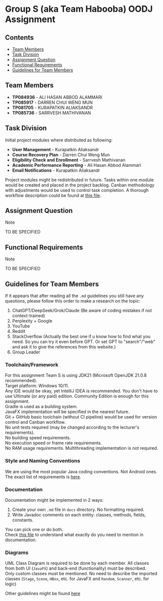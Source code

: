 # Group S (aka Team Habooba) OODJ Assignment

## Contents
- [Team Members](#team-members)
- [Task Division](#task-division)
- [Assignment Question](#assignment-question)
- [Functional Requirements](#functional-requirements)
- [Guidelines for Team Members](#guidelines-for-team-members)


## Team Members
- **TP084936** - ALI HASAN ABBOD ALAMMARI
- **TP085917** - DARREN CHUI WENG MUN
- **TP081705** - KURAPATKIN ALIAKSANDR
- **TP085736** - SARRVESH MATHIVANAN


## Task Division
Initial project modules where distributed as following:
- **User Management** - Kurapatkin Aliaksandr
- **Course Recovery Plan** - Darren Chui Weng Mun
- **Eligibility Check and Enrollment** - Sarrvesh Mathivanan
- **Academic Performance Reporting** - Ali Hasan Abbod Alammari
- **Email Notifications** - Kurapatkin Aliaksandr  

Project modules might be redistributed in future.
Tasks within one module would be created and placed in the project backlog.
Canban methodology with adjustments would be used to control task completion.
A thorough workflow description could be found at [this file](./docs/workflow.md).


## Assignment Question
> [!NOTE]  
> TO BE SPECIFIED


## Functional Requirements
> [!NOTE]  
> TO BE SPECIFIED


## Guidelines for Team Members
If it appears that after reading all the `.md` guidelines you
still have any questions, please follow this order to make
a research on the topic:
1. ChatGPT/DeepSeek/Grok/Claude
(Be aware of coding mistakes if not context-trained)
2. Perplexity + Google 
3. YouTube
4. Reddit
5. StackOverflow
(Actually the best one if u know how to find what you need.
So you can try it even before GPT.
Or set GPT to "search"/"web" and ask it
to give the references from this website.)
6. Group Leader

### Toolchain/Framework
For this assignment Team S is using JDK21 (Microsoft OpenJDK 21.0.8 recommended).  
Target platform: Windows 10/11.  
Any IDE would be okay, yet IntelliJ IDEA is recommended.
You don't have to use Ultimate (or any paid) edition.
Community Edition is enough for this assignment.  
Gradle is used as a building system.  
JavaFX implementation will be specified in the nearest future.  
Git + GitHub basic toolchain (without CI pipeline) would be used
for version control and Canban workflow.   
No unit tests required (may be changed according to the lecturer's requirements).  
No building speed requirements.  
No execution speed or frame rate requirements.  
No RAM usage requirements.
Multithreading implementation is not required.

### Style and Naming Conventions
We are using the most popular Java coding conventions.
Not Android ones.  
The exact list of requirements is [here](./docs/code-style.md).

### Documentation
Documentation might be implemented in 2 ways:
1. Create your own `.md` file in `docs` directory. No formatting required.
2. Write Javadoc comments on each entity: classes, methods, fields, constants.

You can pick one or do both.  
Check [this file](./docs/code-doc.md) to understand what exactly do you need to mention in documentation.

### Diagrams
UML Class Diagram is required to be done by each member.
All classes from both UI (`JavaFX`) and back-end (functionality) must be described.  
Only custom classes must be mentioned.
No need to describe the imported classes
(`Stage`, `Scene`, `HBox`, etc. for JavaFX
and `Random`, `Scanner`, etc. for logic)

Other guidelines might be found [here](./docs/guides.md)